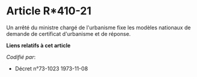 # Article R*410-21

Un arrêté du ministre chargé de l'urbanisme fixe les modèles nationaux de demande de certificat d'urbanisme et de réponse.

**Liens relatifs à cet article**

_Codifié par_:

  - Décret n°73-1023 1973-11-08
